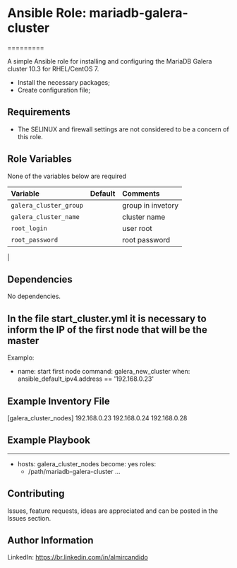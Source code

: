 # Ansible Role: mariadb-galera-cluster
=========

A simple Ansible role for installing and configuring the MariaDB Galera cluster 10.3 for RHEL/CentOS 7.

- Install the necessary packages;
- Create configuration file;


Requirements
------------

- The SELINUX and firewall settings are not considered to be a concern of this role.

Role Variables
--------------


None of the variables below are required

| Variable                                     | Default                       | Comments                                                                                |
| :---                                         | :---                          | :---                                                                                    |
| `galera_cluster_group`                       |                               | group in invetory                                                                       |
| `galera_cluster_name`                        |                               | cluster name                                                                            |
| `root_login`                                 |                               | user root                                                                               |
| `root_password`                              |                               | root password                                                                           |
|



Dependencies
------------

No dependencies.

## In the file start_cluster.yml it is necessary to inform the IP of the first node that will be the master

Examplo:

- name: start first node
  command: galera_new_cluster
  when: ansible_default_ipv4.address == '192.168.0.23'

Example Inventory File
----------------------
[galera_cluster_nodes]
192.168.0.23
192.168.0.24
192.168.0.28


Example Playbook
----------------

---
- hosts: galera_cluster_nodes
  become: yes
  roles:
    - /path/mariadb-galera-cluster
...

## Contributing

Issues, feature requests, ideas are appreciated and can be posted in the Issues section.


Author Information
------------------
LinkedIn: https://br.linkedin.com/in/almircandido
